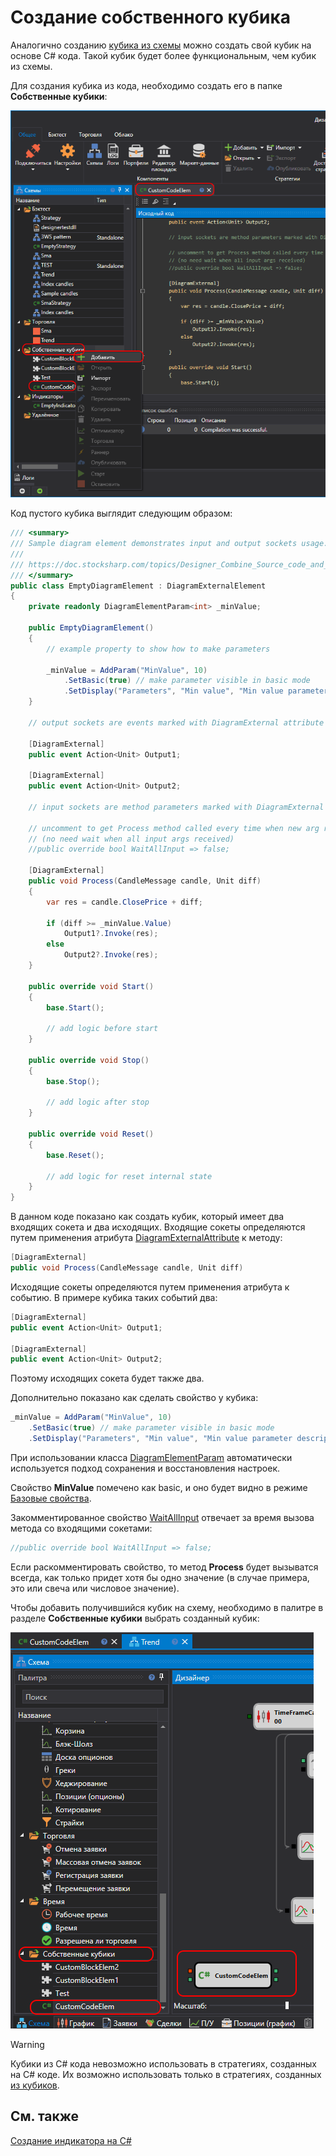 # Создание собственного кубика

Аналогично созданию [кубика из схемы](Designer_Creating_composite_elements.md) можно создать свой кубик на основе C# кода. Такой кубик будет более функциональным, чем кубик из схемы.

Для создания кубика из кода, необходимо создать его в папке **Собственные кубики**:

![Designer_Source_Code_Elem_00](../images/Designer_Source_Code_Elem_00.png)

Код пустого кубика выглядит следующим образом:

```cs
/// <summary>
/// Sample diagram element demonstrates input and output sockets usage.
/// 
/// https://doc.stocksharp.com/topics/Designer_Combine_Source_code_and_standard_elements.html
/// </summary>
public class EmptyDiagramElement : DiagramExternalElement
{
	private readonly DiagramElementParam<int> _minValue;

	public EmptyDiagramElement()
	{
		// example property to show how to make parameters
	
		_minValue = AddParam("MinValue", 10)
			.SetBasic(true) // make parameter visible in basic mode
			.SetDisplay("Parameters", "Min value", "Min value parameter description", 10);
	}

	// output sockets are events marked with DiagramExternal attribute

	[DiagramExternal]
	public event Action<Unit> Output1;

	[DiagramExternal]
	public event Action<Unit> Output2;

	// input sockets are method parameters marked with DiagramExternal attribute

	// uncomment to get Process method called every time when new arg received
	// (no need wait when all input args received)
	//public override bool WaitAllInput => false;

	[DiagramExternal]
	public void Process(CandleMessage candle, Unit diff)
	{
		var res = candle.ClosePrice + diff;

		if (diff >= _minValue.Value)
			Output1?.Invoke(res);
		else
			Output2?.Invoke(res);
	}

	public override void Start()
	{
		base.Start();

		// add logic before start
	}

	public override void Stop()
	{
		base.Stop();

		// add logic after stop
	}

	public override void Reset()
	{
		base.Reset();

		// add logic for reset internal state
	}
}
```

В данном коде показано как создать кубик, который имеет два входящих сокета и два исходящих. Входящие сокеты определяются путем применения атрибута [DiagramExternalAttribute](xref:StockSharp.Diagram.DiagramExternalAttribute) к методу:

```cs
[DiagramExternal]
public void Process(CandleMessage candle, Unit diff)
```

Исходящие сокеты определяются путем применения атрибута к событию. В примере кубика таких событий два:

```cs
[DiagramExternal]
public event Action<Unit> Output1;

[DiagramExternal]
public event Action<Unit> Output2;
```

Поэтому исходящих сокета будет также два.

Дополнительно показано как сделать свойство у кубика:

```cs
_minValue = AddParam("MinValue", 10)
	.SetBasic(true) // make parameter visible in basic mode
	.SetDisplay("Parameters", "Min value", "Min value parameter description", 10);
```

При использовании класса [DiagramElementParam](xref:StockSharp.Diagram.DiagramElementParam`1) автоматически используется подход сохранения и восстановления настроек.

Свойство **MinValue** помечено как basic, и оно будет видно в режиме [Базовые свойства](Designer_Designer_schemes_strategies_and_component_elements.md).

Закомментированное свойство [WaitAllInput](xref:StockSharp.Diagram.DiagramExternalElement.WaitAllInput) отвечает за время вызова метода со входящими сокетами:

```cs
//public override bool WaitAllInput => false;
```

Если раскомментировать свойство, то метод **Process** будет вызыватся всегда, как только придет хотя бы одно значение (в случае примера, это или свеча или числовое значение).

Чтобы добавить получившийся кубик на схему, необходимо в палитре в разделе **Собственные кубики** выбрать созданный кубик:

![Designer_Source_Code_Elem_01](../images/Designer_Source_Code_Elem_01.png)

> [!WARNING] 
> Кубики из C# кода невозможно использовать в стратегиях, созданных на C# коде. Их возможно использовать только в стратегиях, созданных [из кубиков](Designer_Creating_strategy_out_of_blocks.md).

## См. также

[Создание индикатора на C#](Designer_Creating_indicator_from_source_code.md)